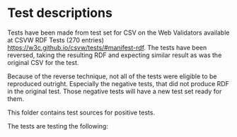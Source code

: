 # Test descriptions
Tests have been made from test set for CSV on the Web Validators available at CSVW RDF Tests (270 entries) https://w3c.github.io/csvw/tests/#manifest-rdf.
The tests have been reversed, taking the resulting RDF and expecting similar result as was the original CSV for the test.

Because of the reverse technique, not all of the tests were eligible to be reproduced outright. 
Especially the negative tests, that did not produce RDF in the original test.
Those negative tests will have a new test set ready for them.

This folder contains test sources for positive tests.

The tests are testing the following:
